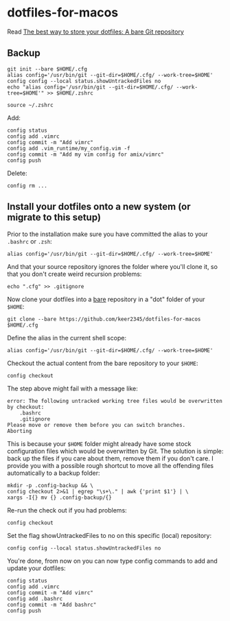 # dotfiles-for-macos

Read [The best way to store your dotfiles: A bare Git repository](https://www.atlassian.com/git/tutorials/dotfiles)

## Backup
```shell
git init --bare $HOME/.cfg
alias config='/usr/bin/git --git-dir=$HOME/.cfg/ --work-tree=$HOME'
config config --local status.showUntrackedFiles no
echo "alias config='/usr/bin/git --git-dir=$HOME/.cfg/ --work-tree=$HOME'" >> $HOME/.zshrc
```


```shell
source ~/.zshrc
```

Add:
```shell
config status
config add .vimrc
config commit -m "Add vimrc"
config add .vim_runtime/my_config.vim -f
config commit -m "Add my vim config for amix/vimrc"
config push
```
Delete:
```shell
config rm ...
```
## Install your dotfiles onto a new system (or migrate to this setup) 
Prior to the installation make sure you have committed the alias to your `.bashrc` or `.zsh`:
```shell
alias config='/usr/bin/git --git-dir=$HOME/.cfg/ --work-tree=$HOME'
```
And that your source repository ignores the folder where you'll clone it, so that you don't create weird recursion problems:
```shell
echo ".cfg" >> .gitignore
```
Now clone your dotfiles into a [bare](http://www.saintsjd.com/2011/01/what-is-a-bare-git-repository/) repository in a "dot" folder of your `$HOME`:
```shell
git clone --bare https://github.com/keer2345/dotfiles-for-macos $HOME/.cfg
```
Define the alias in the current shell scope:
```shell
alias config='/usr/bin/git --git-dir=$HOME/.cfg/ --work-tree=$HOME'
```
Checkout the actual content from the bare repository to your `$HOME`:
```shell
config checkout
```
The step above might fail with a message like:
```shell
error: The following untracked working tree files would be overwritten by checkout:
    .bashrc
    .gitignore
Please move or remove them before you can switch branches.
Aborting
```
This is because your `$HOME` folder might already have some stock configuration files which would be overwritten by Git. The solution is simple: back up the files if you care about them, remove them if you don't care. I provide you with a possible rough shortcut to move all the offending files automatically to a backup folder:
```shell
mkdir -p .config-backup && \
config checkout 2>&1 | egrep "\s+\." | awk {'print $1'} | \
xargs -I{} mv {} .config-backup/{}
```
Re-run the check out if you had problems:
```shell
config checkout
```
Set the flag showUntrackedFiles to no on this specific (local) repository:
```shell
config config --local status.showUntrackedFiles no
```
You're done, from now on you can now type config commands to add and update your dotfiles:
```shell
config status
config add .vimrc
config commit -m "Add vimrc"
config add .bashrc
config commit -m "Add bashrc"
config push
```
